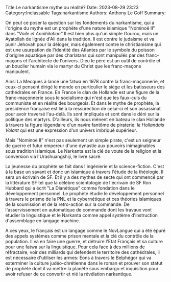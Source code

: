Title:Le narkantisme mythe ou réalité?
Date: 2023-08-29 23:23
Category:Inclassable
Tags:narkantisme
Authors: Anthony Le Goff
Summary:

On peut ce poser la question sur les fondements du narkantisme, qui a l'origine du mythe est un prophète d'une nature islamique "Nominoë II" dans *"Voile et Annihilation"* Il est bien plus qu'un simple Gourou, mais un Ayatollah de lignée d'Ali dans la tradition. Il est contre le judaisme et va punir Jehovah pour la déloger, mais également contre le christianisme qui est une usurpation de l'identité des Atlantes par le symbole du poisson d'origine aquatique par des charlatans qui sont manipulés par des franc-maçons et l'architecte de l'univers. Dieu le père est un outil de contrôle et un bouclier humain via le martyr du Christ que les franc-maçons manipulent.

Ainsi La Mecques à lancé une fatwa en 1978 contre la franc-maçonnerie, et ceux-ci pensent dirigé le monde en particulier le siège et les batisseurs des cathédrales en France. En France le clan de Hollande est une figure de la franc-maçonnerie sous le socialisme qui n'est que les faux-culs du communiste et en réalité des bourgeois. Et dans le mythe de prophète, la présidence française est lié à la ressurection de celui-ci et son assassinat pour avoir traversé l'au-delà. Ils sont impliqués et sont dans le déni sur la politique des martyrs. D'ailleurs, ils nous mènent en bateau le clan Hollande à travers la figure légendaire d'un navire fantôme de piraterie: *le Hollandais Volant* qui est une expression d'un univers imbriqué supérieur.

Mais "Nominoë II" n'est pas seulement un simple pirate, c'est un seigneur de guerre et futur empereur d'une dynastie aux pouvoirs inimaginables sous tradition islamique. Le Narkanta est la clé de voute de la religion et la conversion via l'Urashuangshiji, le livre sacré.

La jeunesse du prophète se fait dans l'ingénierie et la science-fiction. C'est à la base un savant et donc un islamique à travers l'étude de la théologie. Il sera un écrivain de SF. Et il y a des mythes de secte qui ont commencé par la littérature SF tel que la célèbre scientologie de l'écrivain de SF Ron Hubbard qui a écrit "La Dianétique" comme fondation dans le développement personnel. Le prophète étudie le développement personnel à travers le prisme de la PNL et la cybernétique et ces théories islamiques de la soumission et de la retro-action sur la commande. De l'asservissement en automatique de commande dont les travaux vont étudier la linguistique et le Narkanta comme appel système d'instruction d'assemblage en langage machine.

A ces yeux, le français est un langage comme le NovLangue qui a été épuré des appels systèmes comme prison mentale et la clé du contrôle de la population. Il va en faire une guerre, et détruire l'Etat Français et sa culture pour une fatwa sur la linguistique. Pour cela face à des millions de réfractaire, voir des milliards qui defendent le territoire des cathédrales, il est nécessaire d'utiliser les armes: Eons à travers le Belphégor qui va exterminer la culture judéo-chrétienne dans le roman et prouver son statut de prophète dont il va mettre la planète sous embargo et inquisition pour avoir refuser de ce convertir et nié la révélation narkantique.